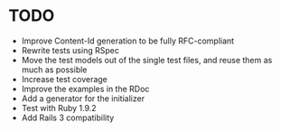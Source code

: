 TODO
====

* Improve Content-Id generation to be fully RFC-compliant
* Rewrite tests using RSpec
 * Move the test models out of the single test files, and reuse them as much as possible
* Increase test coverage
* Improve the examples in the RDoc
* Add a generator for the initializer
* Test with Ruby 1.9.2
* Add Rails 3 compatibility

